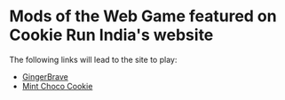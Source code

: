 # Mods of the Web Game featured on Cookie Run India's website
The following links will lead to the site to play:

- [GingerBrave](https://hehe1696.github.io/CookieRunIndiaMods/GingerBrave%20-%20CRIndia.html)
- [Mint Choco Cookie](https://hehe1696.github.io/CookieRunIndiaMods/Mint%20Choco%20Cookie%20-%20CRIndia.html)
